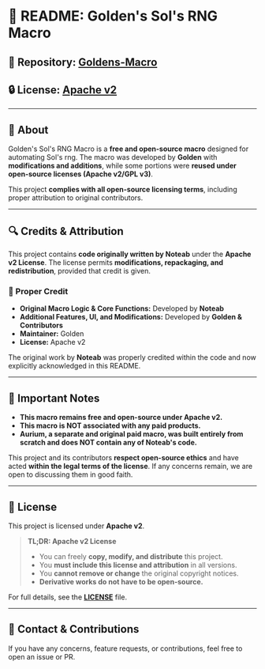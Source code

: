 # 📜 README: Golden's Sol's RNG Macro

## 🔗 Repository: [Goldens-Macro](https://github.com/Goldfish-cool/Goldens-Macro) 
## 🔒 License: [Apache v2](https://www.apache.org/licenses/LICENSE-2.0)  

---

## 📖 About  
Golden's Sol's RNG Macro is a **free and open-source macro** designed for automating Sol's rng. The macro was developed by **Golden** with **modifications and additions**, while some portions were **reused under open-source licenses (Apache v2/GPL v3)**.  

This project **complies with all open-source licensing terms**, including proper attribution to original contributors.

---

## 🔍 Credits & Attribution  
This project contains **code originally written by Noteab** under the **Apache v2 License**. The license permits **modifications, repackaging, and redistribution**, provided that credit is given.  

### 📢 Proper Credit  
- **Original Macro Logic & Core Functions:** Developed by **Noteab**  
- **Additional Features, UI, and Modifications:** Developed by **Golden & Contributors**  
- **Maintainer:** Golden  
- **License:** Apache v2  

The original work by **Noteab** was properly credited within the code and now explicitly acknowledged in this README.

---

## 📌 Important Notes  
- **This macro remains free and open-source under Apache v2.**  
- **This macro is NOT associated with any paid products.**  
- **Aurium, a separate and original paid macro, was built entirely from scratch and does NOT contain any of Noteab's code.**  

This project and its contributors **respect open-source ethics** and have acted **within the legal terms of the license**. If any concerns remain, we are open to discussing them in good faith.  

---

## 📜 License  
This project is licensed under **Apache v2**.  

> **TL;DR: Apache v2 License**  
> - You can freely **copy, modify, and distribute** this project.  
> - You **must include this license and attribution** in all versions.  
> - You **cannot remove or change** the original copyright notices.  
> - **Derivative works do not have to be open-source.**  

For full details, see the **[LICENSE](https://github.com/Goldfish-cool/Goldens-Macro/blob/main/LICENSE)** file.

---

## 🔗 Contact & Contributions  
If you have any concerns, feature requests, or contributions, feel free to open an issue or PR.
